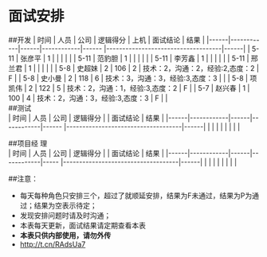 # 面试安排

##开发
| 时间 |   人员     | 公司 |  逻辑得分  | 上机  |          面试结论                  | 结果 |
|------|------------|------|------------|------ |------------------------------------|------|
| 5-11 |   张彦平   | 1    |            |       |                                    |      |
| 5-11 |   范豹胆   | 1    |            |       |                                    |      |
| 5-11 |   李芳鑫   | 1    |            |       |                                    |      |
| 5-11 |   邢兰君   | 1    |            |       |                                    |      |
| 5-8  |   史超妹   | 2    |    106     |   2   | 技术：2，沟通：2，经验:2,态度：2   | F    |
| 5-8  |   史小曼   | 2    |    118     |   6   | 技术：3，沟通：3，经验:3,态度：3   |      |
| 5-8  |   项凯伟   | 2    |    122     |   5   | 技术：2，沟通：1，经验:3,态度：2   | F    |
| 5-7  |   赵兴春   | 1    |    100     |   4   | 技术：2，沟通：3，经验:3,态度：3   | F    |
|                       
##测试                       
| 时间 |   人员     | 公司 |  逻辑得分  |       |       面试结论                     | 结果 |
|------|------------|------|------------|------ |------------------------------------|------|
|      |            |      |            |       |                                    |      |
                                  
##项目经 理                                         
| 时间 |   人员     | 公司 |  逻辑得分  |       |      面试结论                      | 结果 |
|------|------------|------|------------|-----  |------------------------------------|------|
|      |            |      |            |       |                                    |      |


##注意：
* 每天每种角色只安排三个，超过了就顺延安排，结果为F未通过，结果为P为通过；结果为空表示待定；
* 发现安排问题时请及时沟通；
* 本表每天更新，面试结果请定期查看本表
* **本表只供内部使用，请勿外传**
* http://t.cn/RAdsUa7

